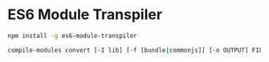 # ES6 Module Transpiler

```sh
npm install -g es6-module-transpiler

compile-modules convert [-I lib] [-f [bundle|commonjs]] [-o OUTPUT] FILE [FILE…]
```
